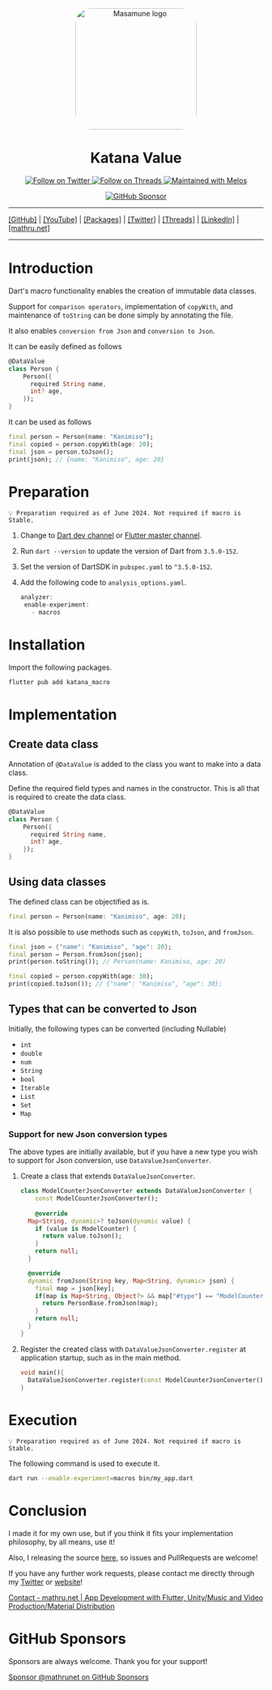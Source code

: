 <p align="center">
  <a href="https://mathru.net">
    <img width="240px" src="https://raw.githubusercontent.com/mathrunet/flutter_masamune/master/.github/images/icon.png" alt="Masamune logo" style="border-radius: 32px"s><br/>
  </a>
  <h1 align="center">Katana Value</h1>
</p>

<p align="center">
  <a href="https://twitter.com/mathru">
    <img src="https://img.shields.io/static/v1?label=Twitter&message=Follow&logo=Twitter&color=1DA1F2&link=https://twitter.com/mathru" alt="Follow on Twitter" />
  </a>
  <a href="https://threads.net/@mathrunet">
    <img src="https://img.shields.io/static/v1?label=Threads&message=Follow&color=101010&link=https://threads.net/@mathrunet" alt="Follow on Threads" />
  </a>
  <a href="https://github.com/invertase/melos">
    <img src="https://img.shields.io/static/v1?label=maintained%20with&message=melos&color=FF1493&link=https://github.com/invertase/melos" alt="Maintained with Melos" />
  </a>
</p>

<p align="center">
  <a href="https://github.com/sponsors/mathrunet"><img src="https://img.shields.io/static/v1?label=Sponsor&message=%E2%9D%A4&logo=GitHub&color=ff69b4&link=https://github.com/sponsors/mathrunet" alt="GitHub Sponsor" /></a>
</p>

---

[[GitHub]](https://github.com/mathrunet) | [[YouTube]](https://www.youtube.com/c/mathrunetchannel) | [[Packages]](https://pub.dev/publishers/mathru.net/packages) | [[Twitter]](https://twitter.com/mathru) | [[Threads]](https://threads.net/@mathrunet) | [[LinkedIn]](https://www.linkedin.com/in/mathrunet/) | [[mathru.net]](https://mathru.net)

---

# Introduction

Dart's macro functionality enables the creation of immutable data classes.

Support for `comparison operators`, implementation of `copyWith`, and maintenance of `toString` can be done simply by annotating the file.

It also enables `conversion from Json` and `conversion to Json`.

It can be easily defined as follows

```dart
@DataValue
class Person {
	Person({
	  required String name,
	  int? age,
	});
}
```

It can be used as follows

```dart
final person = Person(name: "Kanimiso");
final copied = person.copyWith(age: 20);
final json = person.toJson();
print(json); // {name: "Kanimiso", age: 20}
```

# Preparation

```
💡 Preparation required as of June 2024. Not required if macro is Stable.
```

1. Change to [Dart dev channel](https://dart.dev/get-dart#release-channels) or [Flutter master channel](https://docs.flutter.dev/release/upgrade#other-channels).
2. Run `dart --version` to update the version of Dart from `3.5.0-152`.
3. Set the version of DartSDK in `pubspec.yaml` to `^3.5.0-152`.
4. Add the following code to `analysis_options.yaml`.
    
    ```dart
    analyzer:
     enable-experiment:
       - macros
    ```
    

# Installation

Import the following packages.

```dart
flutter pub add katana_macro
```

# Implementation

## Create data class

Annotation of `@DataValue` is added to the class you want to make into a data class.

Define the required field types and names in the constructor. This is all that is required to create the data class.

```dart
@DataValue
class Person {
	Person({
	  required String name,
	  int? age,
	});
}
```

## Using data classes

The defined class can be objectified as is.

```dart
final person = Person(name: "Kanimiso", age: 20);
```

It is also possible to use methods such as `copyWith`, `toJson`, and `fromJson`.

```dart
final json = {"name": "Kanimiso", "age": 20};
final person = Person.fromJson(json);
print(person.toString()); // Person(name: Kanimiso, age: 20)

final copied = person.copyWith(age: 30);
print(copied.toJson()); // {"name": "Kanimiso", "age": 30};
```

## Types that can be converted to Json

Initially, the following types can be converted (including Nullable)

- `int`
- `double`
- `num`
- `String`
- `bool`
- `Iterable`
- `List`
- `Set`
- `Map`

### Support for new Json conversion types

The above types are initially available, but if you have a new type you wish to support for Json conversion, use `DataValueJsonConverter`.

1. Create a class that extends `DataValueJsonConverter`.
    
    ```dart
    class ModelCounterJsonConverter extends DataValueJsonConverter {
    	const ModelCounterJsonConverter();
    	
    	@override
      Map<String, dynamic>? toJson(dynamic value) {
        if (value is ModelCounter) {
          return value.toJson();
        }
        return null;
      }
    
      @override
      dynamic fromJson(String key, Map<String, dynamic> json) {
        final map = json[key];
        if(map is Map<String, Object?> && map["#type"] == "ModelCounter") {
          return PersonBase.fromJson(map);
        }
        return null;
      }
    }
    ```
    
2. Register the created class with `DataValueJsonConverter.register` at application startup, such as in the main method.
    
    ```dart
    void main(){
      DataValueJsonConverter.register(const ModelCounterJsonConverter());
    }
    ```
    

# Execution

```
💡 Preparation required as of June 2024. Not required if macro is Stable.
```

The following command is used to execute it.

```bash
dart run --enable-experiment=macros bin/my_app.dart
```

# Conclusion

I made it for my own use, but if you think it fits your implementation philosophy, by all means, use it!

Also, I releasing the source [here](https://github.com/mathrunet/flutter_masamune), so issues and PullRequests are welcome!

If you have any further work requests, please contact me directly through my [Twitter](https://twitter.com/mathru) or [website](https://mathru.net/)!

[Contact - mathru.net | App Development with Flutter, Unity/Music and Video Production/Material Distribution](https://mathru.net/en/contact)

# GitHub Sponsors

Sponsors are always welcome. Thank you for your support!

[Sponsor @mathrunet on GitHub Sponsors](https://github.com/sponsors/mathrunet)